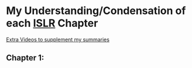 # My Understanding/Condensation of each [ISLR](http://www-bcf.usc.edu/~gareth/ISL/) Chapter

[Extra Videos to supplement my summaries](https://www.r-bloggers.com/in-depth-introduction-to-machine-learning-in-15-hours-of-expert-videos/)

## Chapter 1:
